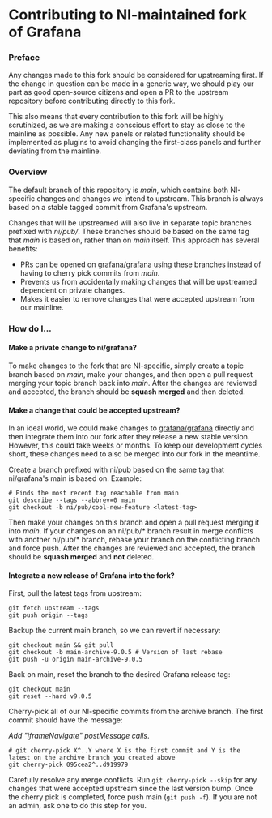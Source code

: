 # Contributing to NI-maintained fork of Grafana

### Preface

Any changes made to this fork should be considered for upstreaming first. If the change in question can be made in a generic way, we should play our part as good open-source citizens and open a PR to the upstream repository before contributing directly to this fork.

This also means that every contribution to this fork will be highly scrutinized, as we are making a conscious effort to stay as close to the mainline as possible. Any new panels or related functionality should be implemented as plugins to avoid changing the first-class panels and further deviating from the mainline.

### Overview

The default branch of this repository is _main_, which contains both NI-specific changes and changes we intend to upstream. This branch is always based on a stable tagged commit from Grafana's upstream.

Changes that will be upstreamed will also live in separate topic branches prefixed with _ni/pub/_. These branches should be based on the same tag that _main_ is based on, rather than on _main_ itself. This approach has several benefits:
- PRs can be opened on [grafana/grafana](https://github.com/grafana/grafana) using these branches instead of having to cherry pick commits from _main_.
- Prevents us from accidentally making changes that will be upstreamed dependent on private changes.
- Makes it easier to remove changes that were accepted upstream from our mainline.

### How do I...

#### Make a private change to ni/grafana?

To make changes to the fork that are NI-specific, simply create a topic branch based on _main_, make your changes, and then open a pull request merging your topic branch back into _main_. After the changes are reviewed and accepted, the branch should be **squash merged** and then deleted.

#### Make a change that could be accepted upstream?

In an ideal world, we could make changes to [grafana/grafana](https://github.com/grafana/grafana) directly and then integrate them into our fork after they release a new stable version. However, this could take weeks or months. To keep our development cycles short, these changes need to also be merged into our fork in the meantime.

Create a branch prefixed with ni/pub based on the same tag that ni/grafana's main is based on. Example:
```
# Finds the most recent tag reachable from main
git describe --tags --abbrev=0 main
git checkout -b ni/pub/cool-new-feature <latest-tag>
```

Then make your changes on this branch and open a pull request merging it into _main_. If your changes on an ni/pub/* branch result in merge conflicts with another ni/pub/* branch, rebase your branch on the conflicting branch and force push. After the changes are reviewed and accepted, the branch should be **squash merged** and **not** deleted.

#### Integrate a new release of Grafana into the fork?

First, pull the latest tags from upstream:
```
git fetch upstream --tags
git push origin --tags
```

Backup the current main branch, so we can revert if necessary:

```
git checkout main && git pull
git checkout -b main-archive-9.0.5 # Version of last rebase
git push -u origin main-archive-9.0.5
```

Back on main, reset the branch to the desired Grafana release tag:

```
git checkout main
git reset --hard v9.0.5
```

Cherry-pick all of our NI-specific commits from the archive branch. The first commit should have the message: 

_Add "iframeNavigate" postMessage calls_.

```
# git cherry-pick X^..Y where X is the first commit and Y is the latest on the archive branch you created above
git cherry-pick 095cea2^..d919979
```

Carefully resolve any merge conflicts. Run `git cherry-pick --skip` for any changes that were accepted upstream since the last version bump.
Once the cherry pick is completed, force push main (`git push -f`). If you are not an admin, ask one to do this step for you.
